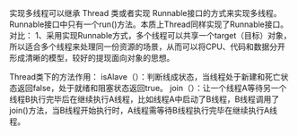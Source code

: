 实现多线程可以继承 Thread 类或者实现 Runnable接口的方式来实现多线程。
Runnable接口中只有一个run()方法。本质上Thread同样实现了Runnable接口。
对比：
1、采用实现Runnable方式，多个线程可以共享一个target（目标）对象，所以适合多个线程来处理同一份资源的场景，从而可以将CPU、代码和数据分开形成清晰的模型，较好的提现面向对象的思想。

Thread类下的方法作用：
isAlave（）：判断线成状态，当线程处于新建和死亡状态返回false，处于就绪和阻塞状态返回true。
join（）：让一个线程A等待另一个线程B执行完毕后在继续执行A线程，比如线程A中启动了B线程，B线程调用了join()方法，当B线程开始执行时，A线程需等待B线程执行完毕在继续执行A线程。